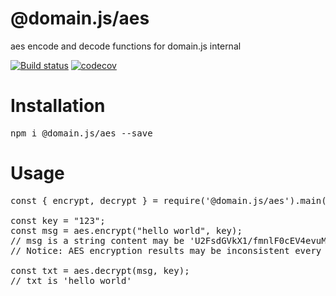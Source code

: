# @domain.js/aes
aes encode and decode functions for domain.js internal

[![Build status](https://travis-ci.com/domain-js/aes.svg?branch=master)](https://travis-ci.com/domain-js/aes)
[![codecov](https://codecov.io/gh/domain-js/aes/branch/master/graph/badge.svg)](https://codecov.io/gh/domain-js/aes)

# Installation
<pre>npm i @domain.js/aes --save</pre>

# Usage
<pre>
const { encrypt, decrypt } = require('@domain.js/aes').main();

const key = "123";
const msg = aes.encrypt("hello world", key);
// msg is a string content may be 'U2FsdGVkX1/fmnlF0cEV4evuMptXZ/1bZMcq3lp0l7A='
// Notice: AES encryption results may be inconsistent every time

const txt = aes.decrypt(msg, key);
// txt is 'hello world'
</pre>
